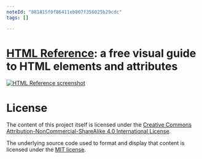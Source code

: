 ```yaml
---
noteId: "881815f0f86411eb807f356025b29cdc"
tags: []

---
```


# [HTML Reference](https://htmlreference.io): a free visual guide to HTML elements and attributes

[![HTML Reference screenshot](https://raw.github.com/jgthms/html-tags/master/images/html-tags-share.png)](https://htmlreference.io)

# License

The content of this project itself is licensed under the [Creative Commons Attribution-NonCommercial-ShareAlike 4.0 International License](https://creativecommons.org/licenses/by-nc-sa/4.0/).

The underlying source code used to format and display that content is licensed under the [MIT license](https://opensource.org/licenses/mit-license.php).
